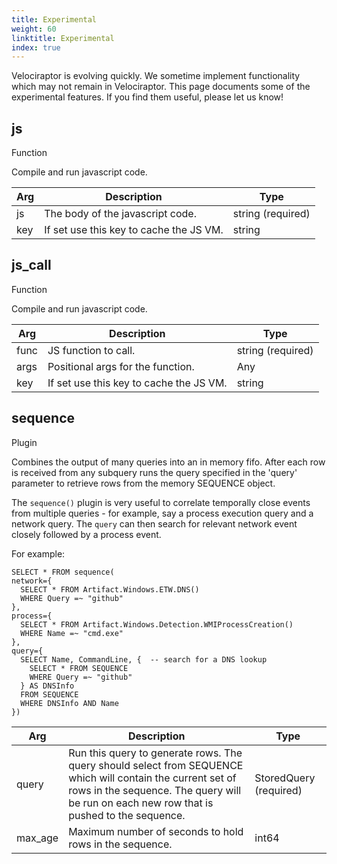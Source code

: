 ```yaml
---
title: Experimental
weight: 60
linktitle: Experimental
index: true
---
```


Velociraptor is evolving quickly. We sometime implement
functionality which may not remain in Velociraptor. This page
documents some of the experimental features. If you find them
useful, please let us know!


<div class="vql_item"></div>


## js
<span class='vql_type pull-right'>Function</span>

Compile and run javascript code.



<div class="vqlargs"></div>

Arg | Description | Type
----|-------------|-----
js|The body of the javascript code.|string (required)
key|If set use this key to cache the JS VM.|string



<div class="vql_item"></div>


## js_call
<span class='vql_type pull-right'>Function</span>

Compile and run javascript code.



<div class="vqlargs"></div>

Arg | Description | Type
----|-------------|-----
func|JS function to call.|string (required)
args|Positional args for the function.|Any
key|If set use this key to cache the JS VM.|string



<div class="vql_item"></div>


## sequence
<span class='vql_type pull-right'>Plugin</span>

Combines the output of many queries into an in memory fifo. After
each row is received from any subquery runs the query specified in
the 'query' parameter to retrieve rows from the memory SEQUENCE
object.

The `sequence()` plugin is very useful to correlate temporally close
events from multiple queries - for example, say a process execution
query and a network query. The `query` can then search for relevant
network event closely followed by a process event.

For example:
```vql
SELECT * FROM sequence(
network={
  SELECT * FROM Artifact.Windows.ETW.DNS()
  WHERE Query =~ "github"
},
process={
  SELECT * FROM Artifact.Windows.Detection.WMIProcessCreation()
  WHERE Name =~ "cmd.exe"
},
query={
  SELECT Name, CommandLine, {  -- search for a DNS lookup
    SELECT * FROM SEQUENCE
    WHERE Query =~ "github"
  } AS DNSInfo
  FROM SEQUENCE
  WHERE DNSInfo AND Name
})
```




<div class="vqlargs"></div>

Arg | Description | Type
----|-------------|-----
query|Run this query to generate rows. The query should select from SEQUENCE which will contain the current set of rows in the sequence. The query will be run on each new row that is pushed to the sequence.|StoredQuery (required)
max_age|Maximum number of seconds to hold rows in the sequence.|int64


